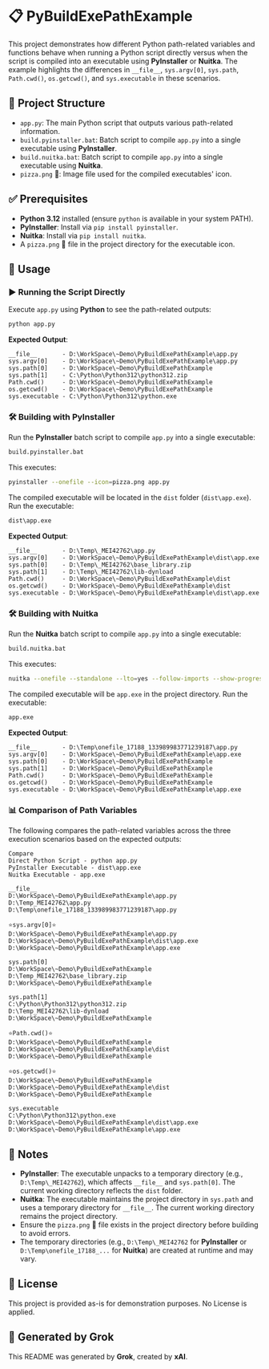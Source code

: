 # 📋 PyBuildExePathExample

This project demonstrates how different Python path-related variables and functions behave when running a Python script directly versus when the script is compiled into an executable using **PyInstaller** or **Nuitka**. The example highlights the differences in `__file__`, `sys.argv[0]`, `sys.path`, `Path.cwd()`, `os.getcwd()`, and `sys.executable` in these scenarios.

## 📂 Project Structure

- `app.py`: The main Python script that outputs various path-related information.
- `build.pyinstaller.bat`: Batch script to compile `app.py` into a single executable using **PyInstaller**.
- `build.nuitka.bat`: Batch script to compile `app.py` into a single executable using **Nuitka**.
- `pizza.png` 🍕: Image file used for the compiled executables' icon.

## ✅ Prerequisites

- **Python 3.12** installed (ensure `python` is available in your system PATH).
- **PyInstaller**: Install via `pip install pyinstaller`.
- **Nuitka**: Install via `pip install nuitka`.
- A `pizza.png` 🍕 file in the project directory for the executable icon.

## 🚀 Usage

### ▶️ Running the Script Directly

Execute `app.py` using **Python** to see the path-related outputs:

```bash
python app.py
```

**Expected Output**:

```
__file__       - D:\WorkSpace\~Demo\PyBuildExePathExample\app.py
sys.argv[0]    - D:\WorkSpace\~Demo\PyBuildExePathExample\app.py
sys.path[0]    - D:\WorkSpace\~Demo\PyBuildExePathExample
sys.path[1]    - C:\Python\Python312\python312.zip
Path.cwd()     - D:\WorkSpace\~Demo\PyBuildExePathExample
os.getcwd()    - D:\WorkSpace\~Demo\PyBuildExePathExample
sys.executable - C:\Python\Python312\python.exe
```

### 🛠️ Building with PyInstaller

Run the **PyInstaller** batch script to compile `app.py` into a single executable:

```bash
build.pyinstaller.bat
```

This executes:

```bash
pyinstaller --onefile --icon=pizza.png app.py
```

The compiled executable will be located in the `dist` folder (`dist\app.exe`). Run the executable:

```bash
dist\app.exe
```

**Expected Output**:

```
__file__       - D:\Temp\_MEI42762\app.py
sys.argv[0]    - D:\WorkSpace\~Demo\PyBuildExePathExample\dist\app.exe
sys.path[0]    - D:\Temp\_MEI42762\base_library.zip
sys.path[1]    - D:\Temp\_MEI42762\lib-dynload
Path.cwd()     - D:\WorkSpace\~Demo\PyBuildExePathExample\dist
os.getcwd()    - D:\WorkSpace\~Demo\PyBuildExePathExample\dist
sys.executable - D:\WorkSpace\~Demo\PyBuildExePathExample\dist\app.exe
```

### 🛠️ Building with Nuitka

Run the **Nuitka** batch script to compile `app.py` into a single executable:

```bash
build.nuitka.bat
```

This executes:

```bash
nuitka --onefile --standalone --lto=yes --follow-imports --show-progress --windows-icon-from-ico=pizza.png app.py
```

The compiled executable will be `app.exe` in the project directory. Run the executable:

```bash
app.exe
```

**Expected Output**:

```
__file__       - D:\Temp\onefile_17188_133989983771239187\app.py
sys.argv[0]    - D:\WorkSpace\~Demo\PyBuildExePathExample\app.exe
sys.path[0]    - D:\WorkSpace\~Demo\PyBuildExePathExample
sys.path[1]    - D:\WorkSpace\~Demo\PyBuildExePathExample
Path.cwd()     - D:\WorkSpace\~Demo\PyBuildExePathExample
os.getcwd()    - D:\WorkSpace\~Demo\PyBuildExePathExample
sys.executable - D:\WorkSpace\~Demo\PyBuildExePathExample\app.exe
```

### 📊 Comparison of Path Variables

The following compares the path-related variables across the three execution scenarios based on the expected outputs:

```
Compare 
Direct Python Script - python app.py
PyInstaller Executable - dist\app.exe
Nuitka Executable - app.exe

__file__
D:\WorkSpace\~Demo\PyBuildExePathExample\app.py
D:\Temp_MEI42762\app.py 
D:\Temp\onefile_17188_133989983771239187\app.py

⭐sys.argv[0]⭐
D:\WorkSpace\~Demo\PyBuildExePathExample\app.py
D:\WorkSpace\~Demo\PyBuildExePathExample\dist\app.exe
D:\WorkSpace\~Demo\PyBuildExePathExample\app.exe

sys.path[0]
D:\WorkSpace\~Demo\PyBuildExePathExample
D:\Temp_MEI42762\base_library.zip
D:\WorkSpace\~Demo\PyBuildExePathExample

sys.path[1]
C:\Python\Python312\python312.zip
D:\Temp_MEI42762\lib-dynload
D:\WorkSpace\~Demo\PyBuildExePathExample

⭐Path.cwd()⭐
D:\WorkSpace\~Demo\PyBuildExePathExample
D:\WorkSpace\~Demo\PyBuildExePathExample\dist
D:\WorkSpace\~Demo\PyBuildExePathExample

⭐os.getcwd()⭐
D:\WorkSpace\~Demo\PyBuildExePathExample
D:\WorkSpace\~Demo\PyBuildExePathExample\dist
D:\WorkSpace\~Demo\PyBuildExePathExample

sys.executable
C:\Python\Python312\python.exe
D:\WorkSpace\~Demo\PyBuildExePathExample\dist\app.exe
D:\WorkSpace\~Demo\PyBuildExePathExample\app.exe
```

## 📝 Notes

- **PyInstaller**: The executable unpacks to a temporary directory (e.g., `D:\Temp\_MEI42762`), which affects `__file__` and `sys.path[0]`. The current working directory reflects the `dist` folder.
- **Nuitka**: The executable maintains the project directory in `sys.path` and uses a temporary directory for `__file__`. The current working directory remains the project directory.
- Ensure the `pizza.png` 🍕 file exists in the project directory before building to avoid errors.
- The temporary directories (e.g., `D:\Temp\_MEI42762` for **PyInstaller** or `D:\Temp\onefile_17188_...` for **Nuitka**) are created at runtime and may vary.

## 📜 License

This project is provided as-is for demonstration purposes. No License is applied.

## 🤖 Generated by Grok

This README was generated by **Grok**, created by **xAI**.